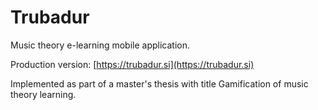 # Trubadur
Music theory e-learning mobile application.

Production version: [https://trubadur.si](https://trubadur.si)

Implemented as part of a master's thesis with title Gamification of music theory learning.

<!--Full text: https://studij.fri.uni-lj.si/File/ZakljucnoDelo?idDvigTeme=21206&ReturnUrl=%2FDashboardStudent (Slovene language)-->
